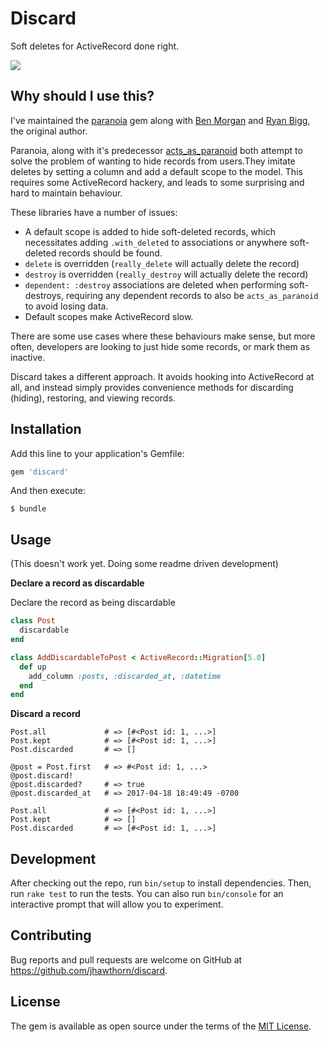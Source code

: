 # Discard

Soft deletes for ActiveRecord done right.

![](http://i.hawth.ca/u/ron-swanson-computer-trash.gif)

## Why should I use this?

I've maintained the [paranoia](https://github.com/rubysherpas/paranoia) gem
along with [Ben Morgan](https://github.com/BenMorganIO) and [Ryan
Bigg](http://github.com/radar), the original author.

Paranoia, along with it's predecessor
[acts_as_paranoid](https://github.com/ActsAsParanoid/acts_as_paranoid) both
attempt to solve the problem of wanting to hide records from users.They imitate
deletes by setting a column and add a default scope to the model. This requires
some ActiveRecord hackery, and leads to some surprising and hard to maintain
behaviour.

These libraries have a number of issues:

* A default scope is added to hide soft-deleted records, which necessitates
  adding `.with_deleted` to associations or anywhere soft-deleted records
  should be found.
* `delete` is overridden (`really_delete` will actually delete the record)
* `destroy` is overridden (`really_destroy` will actually delete the record)
* `dependent: :destroy` associations are deleted when performing soft-destroys,
  requiring any dependent records to also be `acts_as_paranoid` to avoid losing data.
* Default scopes make ActiveRecord slow.

There are some use cases where these behaviours make sense, but more often,
developers are looking to just hide some records, or mark them as inactive.

Discard takes a different approach. It avoids hooking into ActiveRecord at all,
and instead simply provides convenience methods for discarding (hiding),
restoring, and viewing records.

## Installation

Add this line to your application's Gemfile:

```ruby
gem 'discard'
```

And then execute:

    $ bundle

## Usage

(This doesn't work yet. Doing some readme driven development)

**Declare a record as discardable**

Declare the record as being discardable

``` ruby
class Post
  discardable
end
```


``` ruby
class AddDiscardableToPost < ActiveRecord::Migration[5.0]
  def up
    add_column :posts, :discarded_at, :datetime
  end
end
```


**Discard a record**
```
Post.all             # => [#<Post id: 1, ...>]
Post.kept            # => [#<Post id: 1, ...>]
Post.discarded       # => []

@post = Post.first   # => #<Post id: 1, ...>
@post.discard!
@post.discarded?     # => true
@post.discarded_at   # => 2017-04-18 18:49:49 -0700

Post.all             # => [#<Post id: 1, ...>]
Post.kept            # => []
Post.discarded       # => [#<Post id: 1, ...>]
```

## Development

After checking out the repo, run `bin/setup` to install dependencies. Then, run `rake test` to run the tests. You can also run `bin/console` for an interactive prompt that will allow you to experiment.

## Contributing

Bug reports and pull requests are welcome on GitHub at https://github.com/jhawthorn/discard.


## License

The gem is available as open source under the terms of the [MIT License](http://opensource.org/licenses/MIT).

